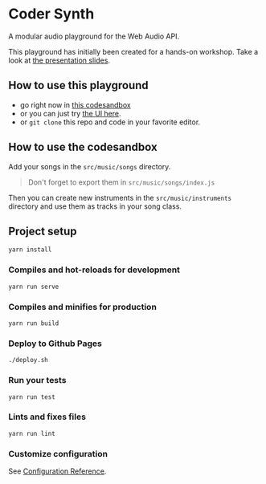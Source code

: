# Coder Synth

A modular audio playground for the Web Audio API.

This playground has initially been created for a hands-on workshop. Take a look at [the presentation slides](https://volcomix.github.io/music-synthesis-js).

## How to use this playground

* go right now in [this codesandbox](https://codesandbox.io/s/github/Volcomix/coder-synth)
* or you can just try [the UI here](https://volcomix.github.io/coder-synth/Demo/Oscillator).
* or `git clone` this repo and code in your favorite editor.


## How to use the codesandbox

Add your songs in the `src/music/songs` directory.
> Don't forget to export them in `src/music/songs/index.js`

Then you can create new instruments in the `src/music/instruments` directory and use them as tracks in your song class.

## Project setup
```
yarn install
```

### Compiles and hot-reloads for development
```
yarn run serve
```

### Compiles and minifies for production
```
yarn run build
```

### Deploy to Github Pages
```
./deploy.sh
```

### Run your tests
```
yarn run test
```

### Lints and fixes files
```
yarn run lint
```

### Customize configuration
See [Configuration Reference](https://cli.vuejs.org/config/).
